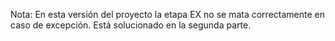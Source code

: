 Nota: En esta versión del proyecto la etapa EX no se mata correctamente en caso
de excepción. Está solucionado en la segunda parte.
